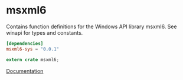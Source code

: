 # msxml6 #
Contains function definitions for the Windows API library msxml6. See winapi for types and constants.

```toml
[dependencies]
msxml6-sys = "0.0.1"
```

```rust
extern crate msxml6;
```

[Documentation](https://retep998.github.io/doc/winapi/msxml6/)
